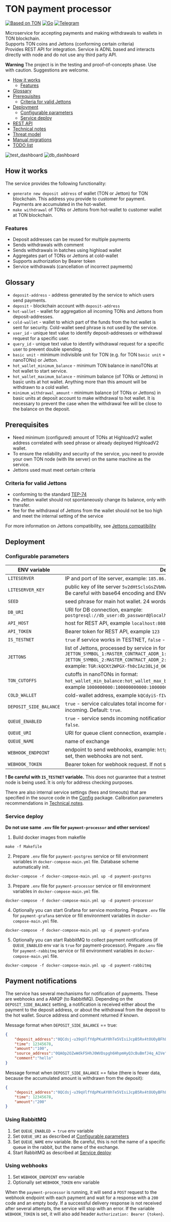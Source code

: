 # TON payment processor
[![Based on TON][ton-svg]][ton]
[![Go](https://github.com/gobicycle/bicycle/actions/workflows/go.yml/badge.svg)](https://github.com/gobicycle/bicycle/actions/workflows/go.yml)
[![Telegram][telegram-svg]][telegram-url]

Microservice for accepting payments and making withdrawals to wallets in TON blockchain.  
Supports TON coins and Jettons (conforming certain criteria)  
Provides REST API for integration.
Service is ADNL based and interacts directly with node and do not use any third party API.

**Warning** The project is in the testing and proof-of-concepts phase. Use with caution. Suggestions are welcome.

- [How it works](#How-it-works)
  - [Features](#Features)
- [Glossary](#Glossary)
- [Prerequisites](#Prerequisites)
  - [Criteria for valid Jettons](#Criteria-for-valid-Jettons)
- [Deployment](#Deployment)
  - [Configurable parameters](#Configurable-parameters)
  - [Service deploy](#Service-deploy)
- [REST API](https://gobicycle.github.io/bicycle/)
- [Technical notes](/technical_notes.md)
- [Threat model](/threat_model.md)
- [Manual migrations](/manual_migrations.md)
- [TODO list](/todo_list.md)

![test_dashboard](https://user-images.githubusercontent.com/120649456/211955983-698b12b8-eccf-45c5-85bb-f8f6364c154e.png)
![db_dashboard](https://user-images.githubusercontent.com/120649456/211955998-749772a6-10d2-4594-96f1-be6ab6051be5.png)

## How it works

The service provides the following functionality:

- `generate new deposit address` of wallet (TON or Jetton) for TON blockchain. This address you provide to customer for payment. Payments are accumulated in the hot-wallet.
- `make withdrawal` of TONs or Jettons from hot-wallet to customer wallet at TON blockchain.

### Features
* Deposit addresses can be reused for multiple payments
* Sends withdrawals with comment
* Sends withdrawals in batches using highload wallet
* Aggregates part of TONs or Jettons at cold-wallet
* Supports authorization by Bearer token
* Service withdrawals (cancellation of incorrect payments)

## Glossary

- `deposit-address` - address generated by the service to which users send payments.
- `deposit` - blockchain account with `deposit-address`
- `hot-wallet` - wallet for aggregation all incoming TONs and Jettons from deposit-addresses.
- `cold-wallet` - wallet to which part of the funds from the hot wallet is sent for security. Cold-wallet seed phrase is not used by the service.
- `user_id` - unique text value to identify deposit-addresses or withdrawal request for a specific user.
- `query_id` - unique text value to identify withdrawal request for a specific user to prevent double spending.
- `basic unit` - minimum indivisible unit for TON (e.g. for TON `basic unit` = nanoTONs) or Jetton.
- `hot_wallet_minimum_balance` - minimum TON balance in nanoTONs at hot wallet to start service.
- `hot_wallet_maximum_balance` - minimum balance (of TONs or Jettons) in basic units at hot wallet. Anything more than this amount will be withdrawn to a cold wallet.
- `minimum_withdrawal_amount` - minimum balance (of TONs or Jettons) in basic units at deposit account to make withdrawal to hot wallet. It is necessary to prevent the case when the withdrawal fee will be close to the balance on the deposit.

## Prerequisites
- Need minimum (configured) amount of TONs at HighloadV2 wallet address correlated with seed phrase or already deployed HighloadV2 wallet. 
- To ensure the reliability and security of the service, you need to provide your own TON node (with lite server) on the same machine as the service.
- Jettons used must meet certain criteria

### Criteria for valid Jettons
- conforming to the standard [TEP-74](https://github.com/ton-blockchain/TEPs/blob/master/text/0074-jettons-standard.md)
- the Jetton wallet should not spontaneously change its balance, only with transfer.
- fee for the withdrawal of Jettons from the wallet should not be too high and meet the internal setting of the service

For more information on Jettons compatibility, see [Jettons compatibility](/jettons.md)

## Deployment

### Configurable parameters
| ENV variable           | Description                                                                                                                                                                                                                                                                                                           |
|------------------------|-----------------------------------------------------------------------------------------------------------------------------------------------------------------------------------------------------------------------------------------------------------------------------------------------------------------------|
| `LITESERVER`           | IP and port of lite server, example: `185.86.76.183:5815`                                                                                                                                                                                                                                                             |
| `LITESERVER_KEY`       | public key of lite server `5v2dHtSclsGsZVbNVwTj4hQDso5xvQjzL/yPEHJevHk=`. <br/>Be careful with base64 encoding and ENV var. Use ''                                                                                                                                                                                    |
| `SEED`                 | seed phrase for main hot wallet. 24 words compatible with standard TON wallets                                                                                                                                                                                                                                        |
| `DB_URI`               | URI for DB connection, example: <br/>`postgresql://db_user:db_password@localhost:5432/payment_processor`                                                                                                                                                                                                              |
| `API_HOST`             | host for REST API, example `localhost:8081`, default `0.0.0.0:8081`                                                                                                                                                                                                                                                   |
| `API_TOKEN`            | Bearer token for REST API, example `123`                                                                                                                                                                                                                                                                              |
| `IS_TESTNET`           | `true` if service works in TESTNET, `false` - for MAINNET. Default: `true`.                                                                                                                                                                                                                                           |
| `JETTONS`              | list of Jettons, processed by service in format: <br/>`JETTON_SYMBOL_1:MASTER_CONTRACT_ADDR_1:hot_wallet_max_balance:min_withdrawal_amount, JETTON_SYMBOL_2:MASTER_CONTRACT_ADDR_2:hot_wallet_max_balance:min_withdrawal_amount`, <br/>example: `TGR:kQCKt2WPGX-fh0cIAz38Ljd_OKQjoZE_cqk7QrYGsNP6wfP0:1000000:100000` |
| `TON_CUTOFFS`          | cutoffs in nanoTONs in format: <br/>`hot_wallet_min_balance:hot_wallet_max_balance:min_withdrawal_amount`, <br/> example `1000000000:100000000000:1000000000`                                                                                                                                                         |
| `COLD_WALLET`          | cold-wallet address, example `kQCdyiS-fIV9UVfI9Phswo4l2MA-hm8YseH3XZ_YiH9Y1ufw`                                                                                                                                                                                                                                       |
| `DEPOSIT_SIDE_BALANCE` | `true` - service calculates total income for user by deposit incoming, `false` - by hot wallet incoming. Default: `true`.                                                                                                                                                                                             |
| `QUEUE_ENABLED`        | `true` - service sends incoming notifications to queue, `false` - sending disabled. Default: `false`.                                                                                                                                                                                                                 |
| `QUEUE_URI`            | URI for queue client connection, example `amqp://guest:guest@payment_rabbitmq:5672/`                                                                                                                                                                                                                                  |
| `QUEUE_NAME`           | name of exchange                                                                                                                                                                                                                                                                                                      |
| `WEBHOOK_ENDPOINT`     | endpoint to send webhooks, example: `http://hostname:3333/webhook`. If the value is not set, then webhooks are not sent.                                                                                                                                                                                              |
| `WEBHOOK_TOKEN`        | Bearer token for webhook request. If not set then not used.                                                                                                                                                                                                                                                           |

**! Be careful with `IS_TESTNET` variable.** This does not guarantee that a testnet node is being used. It is only for address checking purposes.

There are also internal service settings (fees and timeouts) that are specified in the source code in the [Config](/config/config.go) package.
Calibration parameters recommendations in [Technical notes](/technical_notes.md).

### Service deploy

**Do not use same `.env` file for `payment-processor` and other services!**

1. Build docker images from makefile 
```console
make -f Makefile
```
2. Prepare `.env` file for `payment-postgres` service or fill environment variables in `docker-compose-main.yml` file.
Database scheme automatically init.
```console
docker-compose -f docker-compose-main.yml up -d payment-postgres
```
3. Prepare `.env` file for `payment-processor` service or fill environment variables in `docker-compose-main.yml` file.
```console
docker-compose -f docker-compose-main.yml up -d payment-processor
```
4. Optionally you can start Grafana for service monitoring. Prepare `.env` file for `payment-grafana` service or 
fill environment variables in `docker-compose-main.yml` file.
```console
docker-compose -f docker-compose-main.yml up -d payment-grafana
```
5. Optionally you can start RabbitMQ to collect payment notifications (if `QUEUE_ENABLED` env var is `true` for payment-processor). 
Prepare `.env` file for `payment-rabbitmq` service or fill environment variables in `docker-compose-main.yml` file.
```console
docker-compose -f docker-compose-main.yml up -d payment-rabbitmq
```

## Payment notifications

The service has several mechanisms for notification of payments. These are webhooks and a AMQP (to RabbitMQ). 
Depending on the `DEPOSIT_SIDE_BALANCE` setting, a notification is received either about the payment to the 
deposit address, or about the withdrawal from the deposit to the hot wallet. Source address and comment returned if known.

Message format when `DEPOSIT_SIDE_BALANCE` == true:
```json
{
	"deposit_address":"0QCdsj-u39qVlfYdpPKuAY0hTe5VIsiJcpB5Rx4tOUOyBFhL",
	"time": 12345678,
	"amount":"100", 
	"source_address":"0QAOp2OZwWdkF5HhJ0WVDspgh6HhpmHyQ3cBuBmfJ4q_AIVe",
	"comment":"hello"
}
```

Message format when `DEPOSIT_SIDE_BALANCE` == false (there is fewer data, because the accumulated amount is withdrawn 
from the deposit):
```json
{
	"deposit_address":"0QCdsj-u39qVlfYdpPKuAY0hTe5VIsiJcpB5Rx4tOUOyBFhL",
	"time": 12345678,
	"amount":"200"
}
```

### Using RabbitMQ
1. Set `QUEUE_ENABLED = true` env variable
2. Set `QUEUE_URI` as described at [Configurable parameters](#Configurable-parameters)
3. Set `QUEUE_NAME` env variable. Be careful, this is not the name of a specific queue in the rabbit, but the name of 
   the exchange.
4. Start RabbitMQ as described at [Service deploy](#Service-deploy)

### Using webhooks
1. Set `WEBHOOK_ENDPOINT` env variable
2. Optionally set `WEBHOOK_TOKEN` env variable

When the `payment-processor` is running, it will send a `POST` request to the webhook endpoint with each payment and 
wait for a response with a `200` code and an empty body. If a successful delivery response is not received after 
several attempts, the service will stop with an error. If the variable `WEBHOOK_TOKEN` is set, it will also 
add header `Authorization: Bearer {token}`.

<!-- Badges -->
[ton-svg]: https://img.shields.io/badge/Based%20on-TON-blue
[ton]: https://ton.org
[telegram-url]: https://t.me/tonbicycle
[telegram-svg]: https://img.shields.io/badge/telegram-chat-blue?color=blue&logo=telegram&logoColor=white
